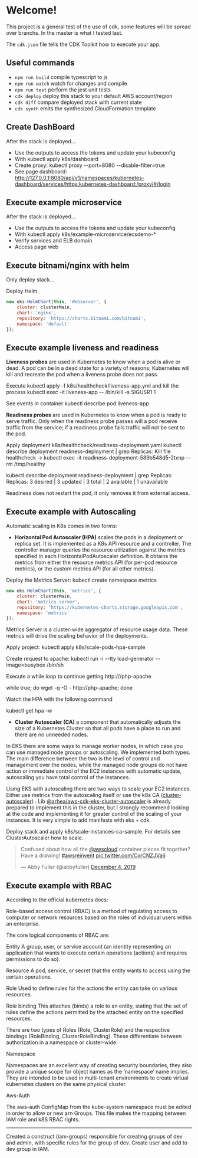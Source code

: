 # Welcome!
This project is a general test of the use of cdk, some features will be spread over branchs. In the master is what I tested last.

The `cdk.json` file tells the CDK Toolkit how to execute your app.

## Useful commands

 * `npm run build`   compile typescript to js
 * `npm run watch`   watch for changes and compile
 * `npm run test`    perform the jest unit tests
 * `cdk deploy`      deploy this stack to your default AWS account/region
 * `cdk diff`        compare deployed stack with current state
 * `cdk synth`       emits the synthesized CloudFormation template

## Create DashBoard

After the stack is deployed...

* Use the outputs to access the tokens and update your kubeconfig
* With kubectl apply k8s/dashboard
* Create proxy: kubectl proxy --port=8080 --disable-filter=true
* See page dashboard: http://127.0.0.1:8080/api/v1/namespaces/kubernetes-dashboard/services/https:kubernetes-dashboard:/proxy/#/login

## Execute example microservice

After the stack is deployed...
* Use the outputs to access the tokens and update your kubeconfig
* With kubectl apply k8s/example-microservice/ecsdemo-*
* Verify services and ELB domain
* Access page web

## Execute bitnami/nginx with helm

Only deploy stack...

Deploy Helm
```javascript
new eks.HelmChart(this, 'Webserver', {
    cluster: clusterMain,
    chart: 'nginx',
    repository: 'https://charts.bitnami.com/bitnami',
    namespace: 'default'
});
```
## Execute example liveness and readiness

**Liveness probes** are used in Kubernetes to know when a pod is alive or dead. A pod can be in a dead state for a variety of reasons; Kubernetes will kill and recreate the pod when a liveness probe does not pass.

Execute kubectl apply -f k8s/healthcheck/liveness-app.yml and kill the process kubectl exec -it liveness-app -- /bin/kill -s SIGUSR1 1

See events in container kubectl describe pod liveness-app

**Readiness probes** are used in Kubernetes to know when a pod is ready to serve traffic. Only when the readiness probe passes will a pod receive traffic from the service; if a readiness probe fails traffic will not be sent to the pod.

Apply deployment k8s/healthcheck/readiness-deployment.yaml
kubectl describe deployment readiness-deployment | grep Replicas:
Kill file healthcheck -> kubectl exec -it readiness-deployment-589b548d5-2txnp -- rm /tmp/healthy

kubectl describe deployment readiness-deployment | grep Replicas:
Replicas:               3 desired | 3 updated | 3 total | 2 available | 1 unavailable

Readiness does not restart the pod, it only removes it from external access.

## Execute example with Autoscaling

Automatic scaling in K8s comes in two forms:

* **Horizontal Pod Autoscaler (HPA)** scales the pods in a deployment or replica set. It is implemented as a K8s API resource and a controller. The controller manager queries the resource utilization against the metrics specified in each HorizontalPodAutoscaler definition. It obtains the metrics from either the resource metrics API (for per-pod resource metrics), or the custom metrics API (for all other metrics).

Deploy the Metrics Server: kubectl create namespace metrics

``` javascript 
new eks.HelmChart(this, 'metrics', {
    cluster: clusterMain,
    chart: 'metrics-server',
    repository: 'https://kubernetes-charts.storage.googleapis.com',
    namespace: 'metrics'
});
```
Metrics Server is a cluster-wide aggregator of resource usage data. These metrics will drive the scaling behavior of the deployments.

Apply project: kubectl apply k8s/scale-pods-hpa-sample

Create request to apache:
kubectl run -i --tty load-generator --image=busybox /bin/sh

Execute a while loop to continue getting http:///php-apache

while true; do wget -q -O - http://php-apache; done

Watch the HPA with the following command

kubectl get hpa -w

* **Cluster Autoscaler (CA)** a component that automatically adjusts the size of a Kubernetes Cluster so that all pods have a place to run and there are no unneeded nodes.

In EKS there are some ways to manage worker nodes, in which case you can use managed node groups or autoscaling. We implemented both types. The main difference between the two is the level of control and management over the nodes, while the managed node groups do not have action or immediate control of the EC2 instances with automatic update, autoscaling you have total control of the instances.

Using EKS with autoscaling there are two ways to scale your EC2 instances. Either use metrics from the autoscaling itself or use the k8s CA ([cluster-autoscaler](https://github.com/kubernetes/autoscaler)) . Lib [@arhea/aws-cdk-eks-cluster-autoscaler](https://www.npmjs.com/package/@arhea/aws-cdk-eks-cluster-autoscaler) is already prepared to implement this in the cluster, but I strongly recommend looking at the code and implementing it for greater control of the scaling of your instances. It is very simple to add manifests with eks + cdk.

Deploy stack and apply k8s/scale-instances-ca-sample. For details see ClusterAutoscaler how to scale.

<blockquote class="twitter-tweet"><p lang="en" dir="ltr">Confused about how all the <a href="https://twitter.com/awscloud?ref_src=twsrc%5Etfw">@awscloud</a> container pieces fit together? Have a drawing! <a href="https://twitter.com/hashtag/awsreinvent?src=hash&amp;ref_src=twsrc%5Etfw">#awsreinvent</a> <a href="https://t.co/CxrCNZJVa6">pic.twitter.com/CxrCNZJVa6</a></p>&mdash; Abby Fuller (@abbyfuller) <a href="https://twitter.com/abbyfuller/status/1202016116580605952?ref_src=twsrc%5Etfw">December 4, 2019</a></blockquote>


## Execute example with RBAC

According to the official kubernetes docs:

Role-based access control (RBAC) is a method of regulating access to computer or network resources based on the roles of individual users within an enterprise.

The core logical components of RBAC are:

Entity
A group, user, or service account (an identity representing an application that wants to execute certain operations (actions) and requires permissions to do so).

Resource
A pod, service, or secret that the entity wants to access using the certain operations.

Role
Used to define rules for the actions the entity can take on various resources.

Role binding
This attaches (binds) a role to an entity, stating that the set of rules define the actions permitted by the attached entity on the specified resources.

There are two types of Roles (Role, ClusterRole) and the respective bindings (RoleBinding, ClusterRoleBinding). These differentiate between authorization in a namespace or cluster-wide.

Namespace

Namespaces are an excellent way of creating security boundaries, they also provide a unique scope for object names as the ‘namespace’ name implies. They are intended to be used in multi-tenant environments to create virtual kubernetes clusters on the same physical cluster.

Aws-Auth

The aws-auth ConfigMap from the kube-system namespace must be edited in order to allow or new arn Groups. This file makes the mapping between IAM role and k8S RBAC rights. 

---
Created a construct (iam-groups) responsible for creating groups of dev and admin, with specific rules for the group of dev. Create user and add to dev group in IAM.
